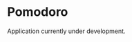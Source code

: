 # Pomodoro

Application currently under development.
[](https://github.com/MuhammadAli251018/Pomodoro/blob/development/developing.gif)
